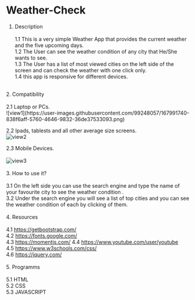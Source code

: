 # Weather-Check</br>
1. Description </br></br>
 1.1 This is a very simple Weather App that provides the current weather and the five upcoming days.</br>
 1.2 The User can see the weather condition of any city that He/She wants to see.</br>
 1.3 The User has a list of most viewed cities on the  left side of the screen and can check the weather with one click only.</br>
 1.4 this app is responsive for different devices.</br>
</br>
2. Compatibility</br></br>
  2.1 Laptop or PCs.</br>
  ![view1](https://user-images.githubusercontent.com/99248057/167991740-838f6aff-5760-4646-9832-36de37533093.png)</br>
 
  2.2 Ipads, tablests and all other average size screens.</br> 
   ![view2](https://user-images.githubusercontent.com/99248057/167991916-f262a0d4-7144-47d3-b4a9-be359a17843b.png)</br>

  2.3 Mobile Devices.</br></br>
  ![view3](https://user-images.githubusercontent.com/99248057/167991960-88a06b38-b1d7-4e8c-b6fa-74a267cb29b2.png)</br>
  </br>
3. How to use it?</br></br>
 3.1 On the left side you can use the search engine and type the name of your favourite city to see the weather condition .</br>
 3.2 Under the search engine you will see a list of top cities and you can see the weather condition of each by clicking of them.</br>
 </br>
4. Resources </br></br>
 4.1 https://getbootstrap.com/ </br>
 4.2 https://fonts.google.com/ </br>
 4.3 https://momentjs.com/
 4.4 https://www.youtube.com/user/youtube </br>
 4.5 https://www.w3schools.com/css/ </br>
 4.6 https://jquery.com/ </br>
 </br>
5. Programms</br></br>
 5.1 HTML </br>
 5.2 CSS </br>
 5.3 JAVASCRIPT </br>
